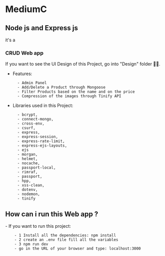 # MediumC
 
 <h2>Node js and Express js</h2>
 
 it's a<br>
<h3>CRUD Web app</h3>

If you want to see the UI Design of this Project, go into "Design" folder 📁📂.<br>

- Features:
        
        - Admin Panel
        - Add/Delete a Product through Mongoose
        - Filter Products based on the name and on the price
        - Compression of the images through Tinify API
        
        
- Libraries used in this Project:
        
        - bcrypt,
        - connect-mongo,
        - cross-env,
        - csurf,
        - express,
        - express-session,
        - express-rate-limit,
        - express-ejs-layouts,
        - ejs
        - morgan,
        - helmet,
        - nocache,
        - passport-local,
        - rimraf,
        - passport,
        - hpp,
        - xss-clean,
        - dotenv,
        - nodemon,
        - tinify

<h2>How can i run this Web app ?</h2>
- If you want to run this project:

        - 1 Install all the dependencies: npm install
        - 2 create an .env file fill all the variables
        - 3 npm run dev
        - go in the URL of your browser and type: localhost:3000
